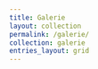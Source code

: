```yaml
---
title: Galerie
layout: collection
permalink: /galerie/
collection: galerie
entries_layout: grid
---
```


<html lang="fr">
<head>
    <meta charset="UTF-8">
    <meta name="viewport" content="width=device-width, initial-scale=1.0">
    <title>Carousel</title>
    <style>
        .carousel {
            position: relative;
            width: 500px;
            height: 500px;
            overflow: hidden;
            margin: auto;
        }

        .carousel-inner {
            display: flex;
            width: 100%;
            height: 100%;
            transition: transform 0.5s ease;
        }

        .carousel-item {
            min-width: 100%;
            height: 100%;
        }

        .carousel-item iframe {
            width: 100%;
            height: 100%;
        }

        .carousel-controls {
            position: absolute;
            top: 50%;
            width: 100%;
            display: flex;
            justify-content: space-between;
            transform: translateY(-50%);
        }

        .carousel-controls button {
            background-color: rgba(0, 0, 0, 0.5);
            border: none;
            color: white;
            padding: 10px;
            cursor: pointer;
        }

        .carousel-indicators {
            position: absolute;
            bottom: 10px;
            width: 100%;
            display: flex;
            justify-content: center;
        }

        .carousel-indicators button {
            background-color: rgba(0, 0, 0, 0.5);
            border: none;
            color: white;
            padding: 5px;
            cursor: pointer;
            margin: 0 2px;
        }

        .carousel-indicators button.active {
            background-color: white;
            color: black;
        }
    </style>
</head>

<section id="acrylique">
    <h2>Acrylique</h2>


<body>
    <div class="carousel">
        <div class="carousel-inner">
            <div class="carousel-item">
                <iframe src="https://drive.google.com/file/d/1Zkoowxd10KM7p9QVjdBBFsCnb6zv9PCL/preview" title="Baricade arc-en-ciel.heic"></iframe>
            </div>
            <div class="carousel-item">
                <iframe src="https://drive.google.com/file/d/1GBfhOWgN1oS_JyB0WrnfjyZocRtvcNYx/preview" title="Cardboard pull 11 (toile 40 x 40).heic"></iframe>
            </div>
            <div class="carousel-item">
                <iframe src="https://drive.google.com/file/d/1v-ZQ906S-UfL0ejklFhciv1Ov2Pm2I-G/preview" title="Cardboard pull 2 (CE 20 x 20).heic"></iframe>
            </div>
            <div class="carousel-item">
                <iframe src="https://drive.google.com/file/d/131BjXzLPFu2ioNz3Ys-jzU6BOxZvRFhL/preview" title="Cardboard pull 3 (CE 20 x 20).heic"></iframe>
            </div>
            <div class="carousel-item">
                <iframe src="https://drive.google.com/file/d/1INsEnUjB3MEL1CYF0pwq3XgJki7mLYIi/preview" title="Cardboard pull 4 - Fluorescent (CE 21 x 30).heic"></iframe>
            </div>
            <div class="carousel-item">
                <iframe src="https://drive.google.com/file/d/1fNgU0reOz7Cqd4yQIXkQBx1Vk2G_C0-R/preview" title="Cardboard pull 6.heic"></iframe>
            </div>
            <div class="carousel-item">
                <iframe src="https://drive.google.com/file/d/1Ae52NCcpynB29mIGXB7_uRpfS3U6MCdu/preview" title="Cardboard pull 8 (toile 40 x 50).heic"></iframe>
            </div>
            <div class="carousel-item">
                <iframe src="https://drive.google.com/file/d/1bzcES1Lh90mDuexcZmCb0W0Bmsy3RI-X/preview" title="Cardboard pull 9 - Butterfly (toile 40 x 50).heic"></iframe>
            </div>
            <div class="carousel-item">
                <iframe src="https://drive.google.com/file/d/1BNILMiH8bKWKX1WJdQh9U3A0m6qHQcjk/preview" title="Cardboard swipe 1 (CE 21 x 30).heic"></iframe>
            </div>
            <div class="carousel-item">
                <iframe src="https://drive.google.com/file/d/1fNBxvhyV4XPppI9DPs2dzG6F-PpzUvdS/preview" title="Chaotic pour 2 (toile 40 x 40).heic"></iframe>
            </div>
            <div class="carousel-item">
                <iframe src="https://drive.google.com/file/d/1VM_O09YhvGyG7eX5B8Qag4uJkAjxhch2/preview" title="Chaotic pour 3 - Rose et mauve (toile 40 x 40).heic"></iframe>
            </div>
            <div class="carousel-item">
                <iframe src="https://drive.google.com/file/d/1wBXJjhOXYgoUXfGtH3IUrydU1K3QG0HP/preview" title="Chaotique pour 1 (toile 20 x 20).heic"></iframe>
            </div>
            <div class="carousel-item">
                <iframe src="https://drive.google.com/file/d/150hKglGTN3-R_7po5riJjCS6aFLQprx9/preview" title="Couteau 1 (toile 40 x 40).heic"></iframe>
            </div>
            <div class="carousel-item">
                <iframe src="https://drive.google.com/file/d/1LpOfI5D9pJ6IhEuQzEAC_4G6CvCrBptE/preview" title="Couteau 2 (CE 20 x 20).heic"></iframe>
            </div>
            <div class="carousel-item">
                <iframe src="https://drive.google.com/file/d/1t9AM-XCmKHm8SxtNsngRn16aoz8QfikT/preview" title="Couteau 3 (CE 20 x 20).heic"></iframe>
            </div>
            <div class="carousel-item">
                <iframe src="https://drive.google.com/file/d/1-4DbQ1XKqkdYG8jZVyq4dvT3q3F2BznW/preview" title="Diagonal pour 2 (toile 40 x 40).heic"></iframe>
            </div>
            <div class="carousel-item">
                <iframe src="https://drive.google.com/file/d/1cbmZg8CiEcJkUofapn-XFjClJm9cNNOh/preview" title="Diagonal pour 3 (toile 40 x 40).heic"></iframe>
            </div>
            <div class="carousel-item">
                <iframe src="https://drive.google.com/file/d/1GxBLbnp4YrCnfrymS29JCkk_wXRVsLld/preview" title="Flip cup 1 - Géode onirique (toile 40 x 40).heic"></iframe>
            </div>
            <div class="carousel-item">
                <iframe src="https://drive.google.com/file/d/1qKQHPkB85uvqHLa8oL8jrXXhDHViYq64/preview" title="Flip cup 2 - Oniroi (toile 40 x 40).heic"></iframe>
            </div>
            <div class="carousel-item">
                <iframe src="https://drive.google.com/file/d/1LX5HCV4psmm4xxKJYQf-MCDVP6uWEbnN/preview" title="Flower pour 1 (toile 20 x 20).heic"></iframe>
            </div>
            <div class="carousel-item">
                <iframe src="https://drive.google.com/file/d/1G48JSfgraW_w59fN5rWFYfCg4EXx9W8V/preview" title="Flower pour 3 - Centrifugé (toile 20 x 20).heic"></iframe>
            </div>
            <div class="carousel-item">
                <iframe src="https://drive.google.com/file/d/1G5gf2yEmV8pG8zWnKBfUBIFxk-yTRmch/preview" title="Flower pour 4 (toile 40 x 40).heic"></iframe>
            </div>
            <div class="carousel-item">
                <iframe src="https://drive.google.com/file/d/1zkXTTEShJ85LoZ8NorPH9_tzJZr_QBaZ/preview" title="Mix arc-en-ciel 1 (toile 20 x 20).heic"></iframe>
            </div>
            <div class="carousel-item">
                <iframe src="https://drive.google.com/file/d/1Z4_TdhjxeW8v8zJTkuVNlw7lajZPN-8J/preview" title="Mix arc-en-ciel 3 (toile 20 x 20).heic"></iframe>
            </div>
            <div class="carousel-item">
                <iframe src="https://drive.google.com/file/d/1Vy277BRddI0LgNKlpX2SllqdrHNgc2k_/preview" title="Mix arc-en-ciel 4 (toile 30 x 30).heic"></iframe>
            </div>
            <div class="carousel-item">
                <iframe src="https://drive.google.com/file/d/1duI87n9ZxEGvqrdX-p1sZox4sH36aDwB/preview" title="Squeegee swipe 1 .heic"></iframe>
            </div>
            <div class="carousel-item">
                <iframe src="https://drive.google.com/file/d/1m5f7i8b6NI4zGvD8Tq6Q3z5ssfUbREad/preview" title="Squeegee swipe 3 (CE 20 x 20).heic"></iframe>
            </div>
            <div class="carousel-item">
                <iframe src="https://drive.google.com/file/d/1T0eCzwR_cnggGhCI1Nyfvzv8lJtTYEhQ/preview" title="Squeegee swipe 3 (toile 40 x 40).heic"></iframe>
            </div>
            <div class="carousel-item">
                <iframe src="https://drive.google.com/file/d/1qzU4GJUEsXDQA7ZPyKa6WJJX2oC7iFrI/preview" title="Squeegee swipe 4 (toile 40 x 40).heic"></iframe>
            </div>
            <div class="carousel-item">
                <iframe src="https://drive.google.com/file/d/11Ly-vJiB1BxAiS_l304TeShQR3uB3XFy/preview" title="Straight pour 1 - Ciel nuageux (toile 40 x 40).heic"></iframe>
            </div>
            <div class="carousel-item">
                <iframe src="https://drive.google.com/file/d/1-puIp4b8fzAI2uBovZ4szJzxmbPwimXk/preview" title="Straight pour 6 (toile 40 x 40).heic"></iframe>
            </div>
            <div class="carousel-item">
                <iframe src="https://drive.google.com/file/d/186FZqYGxQQ6VSruiUmnNWGLH5wvbggoi/preview" title="Straight pour 7 (toile 40 x 40).heic"></iframe>
            </div>
            <div class="carousel-item">
                <iframe src="https://drive.google.com/file/d/1E0-0tLQoG8ywRxCkT9my-07O-wzpfFLD/preview" title="Géométrique 2 (CE 20 x 20).heic"></iframe>
            </div>
            <div class="carousel-item">
                <iframe src="https://drive.google.com/file/d/1jfwWYWx21eqiHQIsacpyGp24VWP6ORw-/preview" title="Puddle pour 1 - Colorful (toile 20 x 20).heic"></iframe>
            </div>
            <div class="carousel-item">
                <iframe src="https://drive.google.com/file/d/1_UVtOHtTDLjnFbCFae1dKi6kLpNzbYlu/preview" title="Puddle pour 2 (toile 40 x 40).heic"></iframe>
            </div>

        </div>
        <div class="carousel-controls">
            <button id="prev">❮</button>
            <button id="next">❯</button>
        </div>
        <div class="carousel-indicators">
            <button class="active" data-slide="0"></button>
            <button data-slide="1"></button>
            <button data-slide="2"></button>
            <button data-slide="3"></button>
            <button data-slide="4"></button>
            <button data-slide="5"></button>
            <button data-slide="6"></button>
            <button data-slide="7"></button>
            <button data-slide="8"></button>
            <button data-slide="9"></button>
            <button data-slide="10"></button>
            <button data-slide="11"></button>
            <button data-slide="12"></button>
            <button data-slide="13"></button>
            <button data-slide="14"></button>
            <button data-slide="15"></button>
            <button data-slide="16"></button>
            <button data-slide="17"></button>
            <button data-slide="18"></button>
            <button data-slide="19"></button>
            <button data-slide="20"></button>
            <button data-slide="21"></button>
            <button data-slide="22"></button>
            <button data-slide="23"></button>
            <button data-slide="24"></button>
            <button data-slide="25"></button>
            <button data-slide="26"></button>
            <button data-slide="27"></button>
            <button data-slide="28"></button>
            <button data-slide="29"></button>
            <button data-slide="30"></button>
            <button data-slide="31"></button>
            <button data-slide="32"></button>
            <button data-slide="33"></button>
            <button data-slide="34"></button>
            <button data-slide="35"></button>
            <button data-slide="36"></button>
        </div>
    </div>

    <script>
        const carouselInner = document.querySelector('.carousel-inner');
        const carouselItems = document.querySelectorAll('.carousel-item');
        const prevButton = document.getElementById('prev');
        const nextButton = document.getElementById('next');
        const indicators = document.querySelectorAll('.carousel-indicators button');

        let currentIndex = 0;

        function updateCarousel() {
            carouselInner.style.transform = `translateX(-${currentIndex * 100}%)`;
            indicators.forEach((indicator, index) => {
                if (index === currentIndex) {
                    indicator.classList.add('active');
                } else {
                    indicator.classList.remove('active');
                }
            });
        }

        prevButton.addEventListener('click', () => {
            currentIndex = (currentIndex > 0) ? currentIndex - 1 : carouselItems.length - 1;
            updateCarousel();
        });

        nextButton.addEventListener('click', () => {
            currentIndex = (currentIndex < carouselItems.length - 1) ? currentIndex + 1 : 0;
            updateCarousel();
        });

        indicators.forEach((indicator, index) => {
            indicator.addEventListener('click', () => {
                currentIndex = index;
                updateCarousel();
            });
        });
    </script>
</body>



<!--
    <div class="gallery">
<iframe src="https://drive.google.com/file/d/1GBfhOWgN1oS_JyB0WrnfjyZocRtvcNYx/preview" title="Cardboard pull 11 (toile 40 x 40).heic" width="300" height="300"></iframe>
<iframe src="https://drive.google.com/file/d/1v-ZQ906S-UfL0ejklFhciv1Ov2Pm2I-G/preview" title="Cardboard pull 2 (CE 20 x 20).heic" width="300" height="300"></iframe>
<iframe src="https://drive.google.com/file/d/131BjXzLPFu2ioNz3Ys-jzU6BOxZvRFhL/preview" title="Cardboard pull 3 (CE 20 x 20).heic" width="300" height="300"></iframe>
<iframe src="https://drive.google.com/file/d/1INsEnUjB3MEL1CYF0pwq3XgJki7mLYIi/preview" title="Cardboard pull 4 - Fluorescent (CE 21 x 30).heic" width="300" height="300"></iframe>
<iframe src="https://drive.google.com/file/d/1fNgU0reOz7Cqd4yQIXkQBx1Vk2G_C0-R/preview" title="Cardboard pull 6.heic" width="300" height="300"></iframe>
<iframe src="https://drive.google.com/file/d/1Ae52NCcpynB29mIGXB7_uRpfS3U6MCdu/preview" title="Cardboard pull 8 (toile 40 x 50).heic" width="300" height="300"></iframe>
<iframe src="https://drive.google.com/file/d/1bzcES1Lh90mDuexcZmCb0W0Bmsy3RI-X/preview" title="Cardboard pull 9 - Butterfly (toile 40 x 50).heic" width="300" height="300"></iframe>
<iframe src="https://drive.google.com/file/d/1BNILMiH8bKWKX1WJdQh9U3A0m6qHQcjk/preview" title="Cardboard swipe 1 (CE 21 x 30).heic" width="300" height="300"></iframe>
<iframe src="https://drive.google.com/file/d/1fNBxvhyV4XPppI9DPs2dzG6F-PpzUvdS/preview" title="Chaotic pour 2 (toile 40 x 40).heic" width="300" height="300"></iframe>
<iframe src="https://drive.google.com/file/d/1VM_O09YhvGyG7eX5B8Qag4uJkAjxhch2/preview" title="Chaotic pour 3 - Rose et mauve (toile 40 x 40).heic" width="300" height="300"></iframe>
<iframe src="https://drive.google.com/file/d/1wBXJjhOXYgoUXfGtH3IUrydU1K3QG0HP/preview" title="Chaotique pour 1 (toile 20 x 20).heic" width="300" height="300"></iframe>
<iframe src="https://drive.google.com/file/d/150hKglGTN3-R_7po5riJjCS6aFLQprx9/preview" title="Couteau 1 (toile 40 x 40).heic" width="300" height="300"></iframe>
<iframe src="https://drive.google.com/file/d/1LpOfI5D9pJ6IhEuQzEAC_4G6CvCrBptE/preview" title="Couteau 2 (CE 20 x 20).heic" width="300" height="300"></iframe>
<iframe src="https://drive.google.com/file/d/1t9AM-XCmKHm8SxtNsngRn16aoz8QfikT/preview" title="Couteau 3 (CE 20 x 20).heic" width="300" height="300"></iframe>
<iframe src="https://drive.google.com/file/d/1-4DbQ1XKqkdYG8jZVyq4dvT3q3F2BznW/preview" title="Diagonal pour 2 (toile 40 x 40).heic" width="300" height="300"></iframe>
<iframe src="https://drive.google.com/file/d/1cbmZg8CiEcJkUofapn-XFjClJm9cNNOh/preview" title="Diagonal pour 3 (toile 40 x 40).heic" width="300" height="300"></iframe>
<iframe src="https://drive.google.com/file/d/1GxBLbnp4YrCnfrymS29JCkk_wXRVsLld/preview" title="Flip cup 1 - Géode onirique (toile 40 x 40).heic" width="300" height="300"></iframe>
<iframe src="https://drive.google.com/file/d/1qKQHPkB85uvqHLa8oL8jrXXhDHViYq64/preview" title="Flip cup 2 - Oniroi (toile 40 x 40).heic" width="300" height="300"></iframe>
<iframe src="https://drive.google.com/file/d/1LX5HCV4psmm4xxKJYQf-MCDVP6uWEbnN/preview" title="Flower pour 1 (toile 20 x 20).heic" width="300" height="300"></iframe>
<iframe src="https://drive.google.com/file/d/1G48JSfgraW_w59fN5rWFYfCg4EXx9W8V/preview" title="Flower pour 3 - Centrifugé (toile 20 x 20).heic" width="300" height="300"></iframe>
<iframe src="https://drive.google.com/file/d/1G5gf2yEmV8pG8zWnKBfUBIFxk-yTRmch/preview" title="Flower pour 4 (toile 40 x 40).heic" width="300" height="300"></iframe>
<iframe src="https://drive.google.com/file/d/1zkXTTEShJ85LoZ8NorPH9_tzJZr_QBaZ/preview" title="Mix arc-en-ciel 1 (toile 20 x 20).heic" width="300" height="300"></iframe>
<iframe src="https://drive.google.com/file/d/1Z4_TdhjxeW8v8zJTkuVNlw7lajZPN-8J/preview" title="Mix arc-en-ciel 3 (toile 20 x 20).heic" width="300" height="300"></iframe>
<iframe src="https://drive.google.com/file/d/1Vy277BRddI0LgNKlpX2SllqdrHNgc2k_/preview" title="Mix arc-en-ciel 4 (toile 30 x 30).heic" width="300" height="300"></iframe>
<iframe src="https://drive.google.com/file/d/1duI87n9ZxEGvqrdX-p1sZox4sH36aDwB/preview" title="Squeegee swipe 1 .heic" width="300" height="300"></iframe>
<iframe src="https://drive.google.com/file/d/1m5f7i8b6NI4zGvD8Tq6Q3z5ssfUbREad/preview" title="Squeegee swipe 3 (CE 20 x 20).heic" width="300" height="300"></iframe>
<iframe src="https://drive.google.com/file/d/1T0eCzwR_cnggGhCI1Nyfvzv8lJtTYEhQ/preview" title="Squeegee swipe 3 (toile 40 x 40).heic" width="300" height="300"></iframe>
<iframe src="https://drive.google.com/file/d/1qzU4GJUEsXDQA7ZPyKa6WJJX2oC7iFrI/preview" title="Squeegee swipe 4 (toile 40 x 40).heic" width="300" height="300"></iframe>
<iframe src="https://drive.google.com/file/d/11Ly-vJiB1BxAiS_l304TeShQR3uB3XFy/preview" title="Straight pour 1 - Ciel nuageux (toile 40 x 40).heic" width="300" height="300"></iframe>
<iframe src="https://drive.google.com/file/d/1-puIp4b8fzAI2uBovZ4szJzxmbPwimXk/preview" title="Straight pour 6 (toile 40 x 40).heic" width="300" height="300"></iframe>
<iframe src="https://drive.google.com/file/d/186FZqYGxQQ6VSruiUmnNWGLH5wvbggoi/preview" title="Straight pour 7 (toile 40 x 40).heic" width="300" height="300"></iframe>
<iframe src="https://drive.google.com/file/d/1E0-0tLQoG8ywRxCkT9my-07O-wzpfFLD/preview" title="Géométrique 2 (CE 20 x 20).heic" width="300" height="300"></iframe>
<iframe src="https://drive.google.com/file/d/1jfwWYWx21eqiHQIsacpyGp24VWP6ORw-/preview" title="Puddle pour 1 - Colorful (toile 20 x 20).heic" width="300" height="300"></iframe>
<iframe src="https://drive.google.com/file/d/1_UVtOHtTDLjnFbCFae1dKi6kLpNzbYlu/preview" title="Puddle pour 2 (toile 40 x 40).heic" width="300" height="300"></iframe>
    </div>
</section>
-->

<section id="aquarelle">
    <h2>Aquarelle</h2>

<!--
    <div class="gallery">
<iframe src="" title="" width="300" height="300"></iframe>
<iframe src="https://drive.google.com/file/d/1-FtJoAzL-0kRd5pPRp_4yQ8DTw_XVEdI/preview" title="Abstrait 1.jpg" width="300" height="300"></iframe>
<iframe src="https://drive.google.com/file/d/14mWClvtXYY7JcQzMXInq6RaxziwCxI-5/preview" title="Abstrait 2.jpg" width="300" height="300"></iframe>
<iframe src="https://drive.google.com/file/d/1xEJgUO2a3NTqZVv85LmdB7bNPpygZm9X/preview" title="Arbre 4 - Baies brillantes.jpg" width="300" height="300"></iframe>
<iframe src="https://drive.google.com/file/d/1K2hBEl24cJ3mLcvzZipLtZW2Oy7OgUDQ/preview" title="Arbre 5 - Arbre de vie.jpg" width="300" height="300"></iframe>
<iframe src="https://drive.google.com/file/d/1YqfJm6PjMnQ0bkvUYPGixdiyf8vnb6-a/preview" title="Arbre 6 - Cerisier en fleur, cassant le cadre (cadeau Marie Pezé).jpg" width="300" height="300"></iframe>
<iframe src="https://drive.google.com/file/d/1IFBbrx2f4s25AYOmDq6wx3L1qsSoubrM/preview" title="Arbre 7 - Ca commence par une branche.jpg" width="300" height="300"></iframe>
<iframe src="https://drive.google.com/file/d/1w039ggrVgEdtg99QdHVQ8hL6s0amuEQ3/preview" title="Branche 1.jpg" width="300" height="300"></iframe>
<iframe src="https://drive.google.com/file/d/1x_raMDAQVuNj7VTfUGD8isExgtUecJmk/preview" title="Ballons 1.jpg" width="300" height="300"></iframe>
<iframe src="https://drive.google.com/file/d/19_7oZp30o37o7VqLlC6Ql7ot9DhTILWT/preview" title="Bouquet 6.jpg" width="300" height="300"></iframe>
<iframe src="https://drive.google.com/file/d/1-W1W6vYCsmbUsIX5X70uQL6QA1o0RA5T/preview" title="Carrés 2.png" width="300" height="300"></iframe>
<iframe src="https://drive.google.com/file/d/1Vymvrvfr8aacgmRGPzPHeCfWP-VMWupE/preview" title="Cercle 12.jpg" width="300" height="300"></iframe>
<iframe src="https://drive.google.com/file/d/1In8KBy_xaFARdmVU5waXk5qORsoxdnqH/preview" title="Ciel étoilé 1 - Makes me dream.jpg" width="300" height="300"></iframe>
<iframe src="https://drive.google.com/file/d/1jxbNjmmxGQ3HRt4Po7KX_f7JjgfdzguL/preview" title="Ciel étoilé 11 - It makes me free.jpg" width="300" height="300"></iframe>
<iframe src="https://drive.google.com/file/d/1mtvCPIv_aBxBtjAIbEGtpEFdx4pj3O6w/preview" title="Ciel étoilé 7 - La nuit est toujours étoilée.jpg" width="300" height="300"></iframe>
<iframe src="https://drive.google.com/file/d/1oMhqqOJoSYozpltt2wFLeuSalnCk8Q5c/preview" title="Ciel étoilé 9 - Mille et une nuits.jpg" width="300" height="300"></iframe>
<iframe src="https://drive.google.com/file/d/1M9RgMmAXGV4Qkdp_147Gg8sFAmlbjPcQ/preview" title="Composition en bleu phtalo 1 - Vague (avec des restes de peinture).jpg" width="300" height="300"></iframe>
<iframe src="https://drive.google.com/file/d/1aMi342HCXQp3wm3aTlsLQhHzLspmhAR6/preview" title="Composition en bleu phtalo 2 - Double inversion turquoise.jpg" width="300" height="300"></iframe>
<iframe src="https://drive.google.com/file/d/1M2vJOJEAHe5lohSEMDIoz_IVjtZfJzOQ/preview" title="Composition en bleu phtalo 3 - Inverser la vapeur.jpg" width="300" height="300"></iframe>
<iframe src="https://drive.google.com/file/d/1p0jnZpn6kxpfhRxc_zs9d6WaWxuBfq3r/preview" title="Composition florale 5.jpg" width="300" height="300"></iframe>
<iframe src="https://drive.google.com/file/d/15Efc4JF4-nxH8bOzf-tVclPizneRG6gZ/preview" title="Composition florale 7.jpg" width="300" height="300"></iframe>
<iframe src="https://drive.google.com/file/d/1OusgsqMwt7liCyHNOJiXCA3lM3rRcWcB/preview" title="Composition florale 8 - Composition en C.jpg" width="300" height="300"></iframe>
<iframe src="https://drive.google.com/file/d/1xvnqv4y-670fTO_pvHwR1X0k_4N2zRAf/preview" title="Composition simple.jpg" width="300" height="300"></iframe>
<iframe src="https://drive.google.com/file/d/1IwvJ74ULtGGAipEjkI1JrVMDEYVijRjN/preview" title="D’après photo 1 - Centrale nucléaire (cadeau Pierrick).jpg" width="300" height="300"></iframe>
<iframe src="https://drive.google.com/file/d/1pCx5FOaHyF_nrd34jFsuHmgMA4v5i6BA/preview" title="De mon imagination 1 - Eglise en été.jpg" width="300" height="300"></iframe>
<iframe src="https://drive.google.com/file/d/18bMH8lE6PiEw_-nK8IXW9cN9iG98ybq7/preview" title="De mon imagination 2 - Montgolfière.jpg" width="300" height="300"></iframe>
<iframe src="https://drive.google.com/file/d/12g5ksjOArj06Z1EpnWAUwkxpElbJujuq/preview" title="Feuille 1 - Couronne et rose.jpg" width="300" height="300"></iframe>
<iframe src="https://drive.google.com/file/d/1tIiVB7J5iBXC7fAL_kG8K307W5oZF3Sf/preview" title="Feuille 2.jpg" width="300" height="300"></iframe>
<iframe src="https://drive.google.com/file/d/1gewe6zdKaMz8lSAf2wGK2OOYEoUtQd0s/preview" title="Fleur 43.jpg" width="300" height="300"></iframe>
<iframe src="https://drive.google.com/file/d/1JnycRozm7O5hjPU6U2eFV1S28C-Dt1ib/preview" title="Fleur 49.jpg" width="300" height="300"></iframe>
<iframe src="https://drive.google.com/file/d/1Zc-2e6TKcUgbzHEHp7BTTuB19N2pmgka/preview" title="Fleur 51.jpg" width="300" height="300"></iframe>
<iframe src="https://drive.google.com/file/d/1ohGM0GTizzUGJU6r0FQzRYFk8fYIk7KV/preview" title="Fleur 56.jpg" width="300" height="300"></iframe>
<iframe src="https://drive.google.com/file/d/1WCmDVb2mcWxt37mzTYuaB8kqwtu93K2y/preview" title="Fond onirique 1.jpg" width="300" height="300"></iframe>
<iframe src="https://drive.google.com/file/d/1hmNdM6KxCpkung1wlhvORGQwTvAy4190/preview" title="Fond onirique 12 - Lavender Haze.jpg" width="300" height="300"></iframe>
<iframe src="https://drive.google.com/file/d/13wttFIF1MLPGIEaGPdMMeOFktQwZxvFD/preview" title="Fond onirique 14.jpg" width="300" height="300"></iframe>
<iframe src="https://drive.google.com/file/d/1Q1jA-Cdvl9Ojyk14oMwy2zGhdC6O8FTk/preview" title="Fond onirique 2 - Portail vers l'inconnu.jpg" width="300" height="300"></iframe>
<iframe src="https://drive.google.com/file/d/1xmR_NrMYTjc451baXR1XhmGmflrhu_i_/preview" title="Fondu 15.jpg" width="300" height="300"></iframe>
<iframe src="https://drive.google.com/file/d/1r9gbVl3Z2rrDVKRiwcqzgqeBXhwb8VEt/preview" title="Fondu 2 - Mer, sable et falaise.jpg" width="300" height="300"></iframe>
<iframe src="https://drive.google.com/file/d/1Ul9p9S5cbATW7_j1O71cNH7O_u1ixCI1/preview" title="Fondu 3 - Impression soleil levant.jpg" width="300" height="300"></iframe>
<iframe src="https://drive.google.com/file/d/1c1cEZBcPCxf79RFmNtQkC99fSXIboRu1/preview" title="Fondu 6 - Du bleu phtalo à l'ocre jaune.jpg" width="300" height="300"></iframe>
<iframe src="https://drive.google.com/file/d/1SRqE1DTaXAM1BVECxdlMgU1BqgsX3Kjo/preview" title="Fondu 7 - Là où naissent les étoiles.pdf" width="300" height="300"></iframe>
<iframe src="https://drive.google.com/file/d/1c5BVEdOvavAWlHUJxjNin6xp67IadleT/preview" title="Galaxie 1.jpg" width="300" height="300"></iframe>
<iframe src="https://drive.google.com/file/d/1Nw89tVZs79alXaYeQ9NMxvDFMpaH3xxM/preview" title="Galaxie 10.jpg" width="300" height="300"></iframe>
<iframe src="https://drive.google.com/file/d/1MzR-jN2WbejLdYxitfVauJhuU2mKnpZc/preview" title="Galaxie 3 - Lagonalaxie.jpg" width="300" height="300"></iframe>
<iframe src="https://drive.google.com/file/d/1k3oAjjlOoRckvvRp_M9TL_2x2q9Ajmpp/preview" title="Galaxie 9 (Cadeau Mélanie).jpg" width="300" height="300"></iframe>
<iframe src="https://drive.google.com/file/d/1Zqowoyx1KHdT7yyzaNGu7n0ah_m6L3ON/preview" title="Gradient 3 - Fleurs.jpg" width="300" height="300"></iframe>
<iframe src="https://drive.google.com/file/d/13oRjBPRDjA1N9BqQkAYewEPMY_PsIf9g/preview" title="Jardin naturel 16.jpg" width="300" height="300"></iframe>
<iframe src="https://drive.google.com/file/d/1JAZXvGX9L8TelnNlYiSvEp07TsnbufMt/preview" title="Jardin naturel 18.jpg" width="300" height="300"></iframe>
<iframe src="https://drive.google.com/file/d/1Q716DqA0WAYjbTcWxdBHjAbV5Xl2NlF4/preview" title="Jardin naturel 19.jpg" width="300" height="300"></iframe>
<iframe src="https://drive.google.com/file/d/1UjeB6g5Kjp8bn-pny23QLB5I3_hTUrs9/preview" title="Jardin naturel 20.jpg" width="300" height="300"></iframe>
<iframe src="https://drive.google.com/file/d/17mRcyuJAaLEtxt4mx6nWlPhQKNJop6jJ/preview" title="Jardin naturel 8 - Jardin de tulipes 3.jpg" width="300" height="300"></iframe>
<iframe src="https://drive.google.com/file/d/1-VFpdxP1uy5VOzrRTRyos2-zynGtDb66/preview" title="Lagon.jpg" width="300" height="300"></iframe>
<iframe src="https://drive.google.com/file/d/1a2R2drsKr3dvVULuNkEafduvFUM2_Z3m/preview" title="Lollipop (réservée Shan).jpg" width="300" height="300"></iframe>
<iframe src="https://drive.google.com/file/d/1FBB1Iym5HAJEqArtM-q3z1SyY9O7femQ/preview" title="Montagne 6 - à transformer en marques pages.jpg" width="300" height="300"></iframe>
<iframe src="https://drive.google.com/file/d/169e_Udgv4ATpPEmhLpzuJG6NBR5n0uz7/preview" title="Montagne 7.jpg" width="300" height="300"></iframe>
<iframe src="https://drive.google.com/file/d/16wNVMt9gE_BaxZk5jkezCfr3EPXnRnpx/preview" title="Montagne 8.jpg" width="300" height="300"></iframe>
<iframe src="https://drive.google.com/file/d/1cbPpXqusjdFSsL-anW9VMz1l8QU0htfB/preview" title="Montagne 9.jpg" width="300" height="300"></iframe>
<iframe src="https://drive.google.com/file/d/1dctVEcfO4HSNjQmCakscx5Aile6tgGxJ/preview" title="Nébuleuse 12 - Fusion.jpg" width="300" height="300"></iframe>
<iframe src="https://drive.google.com/file/d/1KKPpbET0LZGFh0c76Lho7F2oUDou2iPZ/preview" title="Nébuleuse 2 - Turquoise.jpg" width="300" height="300"></iframe>
<iframe src="https://drive.google.com/file/d/1fQrQqPQBzFBAvJXOhuVg7MBSIByBn6Ww/preview" title="Nébuleuse 4.jpg" width="300" height="300"></iframe>
<iframe src="https://drive.google.com/file/d/1zQiqZj41gz01YjikocEesDTKKcZwrM21/preview" title="Nébuleuse 7 - Rose.jpg" width="300" height="300"></iframe>
<iframe src="https://drive.google.com/file/d/19SWvacR6mIjC3siBWHW9M_RxcR_lJf3L/preview" title="Nébuleuse 8 - Saint-Valentin.jpg" width="300" height="300"></iframe>
<iframe src="https://drive.google.com/file/d/1zfjzfB-2uKKvmmBxDfU70T8tN5a2kkYm/preview" title="Nuages.jpg" width="300" height="300"></iframe>
<iframe src="https://drive.google.com/file/d/1lr2NNzOa7Z-DLbvjqs1W7Az7Db5Up0_f/preview" title="Parterre de roses 2.jpg" width="300" height="300"></iframe>
<iframe src="https://drive.google.com/file/d/1y-nFQCOZQkV-QRecrbiR7lgjNAsZXC82/preview" title="Perspective 1.jpg" width="300" height="300"></iframe>
<iframe src="https://drive.google.com/file/d/1C_hLS8vsnO-As1pfSOzX1y4cYv4ZuEMN/preview" title="Sensation 1 - Parfum floral.jpg" width="300" height="300"></iframe>
<iframe src="https://drive.google.com/file/d/1tudC1l7DS_DJ0KZjF2nRZq7oYmzYHkVM/preview" title="Silhouettes 1.heic" width="300" height="300"></iframe>
<iframe src="https://drive.google.com/file/d/116-5ZoXac9OgUxFmB0EYIUptxouK6mVo/preview" title="Silhouettes 10.jpg" width="300" height="300"></iframe>
<iframe src="https://drive.google.com/file/d/1dBNbB1CaRyBFhtnkvM-4mYwKcbyrkT-Z/preview" title="Silhouettes 7.jpg" width="300" height="300"></iframe>
    </div>
</section>


<!--<section id="encre">
  <h2>Encre de chine</h2>
  <div class="gallery">
<iframe src="https://drive.google.com/file/d/1tWE4Ej0-P56ruxzzP7ZDH23bY95Xpvq1/preview" title="Encre de Chine 1.jpg" width="300" height="300"></iframe>
<iframe src="https://drive.google.com/file/d/101ga7FwRu-ST499ihChvL1PvFh6W1R_M/preview" title="Encre de Chine 2.jpg" width="300" height="300"></iframe>
<iframe src="https://drive.google.com/file/d/1wZGoxO97GVYTyvRg9rcOUsu_RNwMubSL/preview" title="Encre de Chine 3.jpg" width="300" height="300"></iframe>
  </div>
</section>-->

<!--Crayon aquarellable

<iframe src="https://drive.google.com/file/d/1OuwpD9loO0796mTrxynLYMfZRK7GkAM7/preview" title="D'après tuto 15 - Paysage provençal au crayon aquarellable (Savoir Dessiner Youtube).jpg" width="300" height="300"></iframe>
<iframe src="https://drive.google.com/file/d/1x-HTZokpyeeQS248Xfm7bgYYZ0A0GZhD/preview" title="Gradient 1.jpg" width="300" height="300"></iframe>
<iframe src="https://drive.google.com/file/d/1F05a3hE29wF0WNmbFvGRHGyZ2l3nMrXU/preview" title="Gradient 2.jpg" width="300" height="300"></iframe>


Motif
<iframe src="https://drive.google.com/file/d/1UaFVqjFMDPqRNqWc7hR3glV160UXzAol/preview" title="Motif 1.jpg" width="300" height="300"></iframe>
<iframe src="https://drive.google.com/file/d/15O3kWjAgc9Trv_S2Xh2dKW5VOM95cJTg/preview" title="Motif 10.jpg" width="300" height="300"></iframe>
<iframe src="https://drive.google.com/file/d/18VYn5mpNe06pnT_zu27bEG7OE98lGWXD/preview" title="Motif 11.jpg" width="300" height="300"></iframe>
<iframe src="https://drive.google.com/file/d/190Jt_L0EPVn85R4R12taZ0Y6_YjssovN/preview" title="Motif 12.jpg" width="300" height="300"></iframe>
<iframe src="https://drive.google.com/file/d/1FBVtQsLJzMWJzYsndbcp6nuEY8vomQGt/preview" title="Motif 14.jpg" width="300" height="300"></iframe>
<iframe src="https://drive.google.com/file/d/17zmXI4jQq9T7kutljVhKsOQDNK6ljzLy/preview" title="Motif 2.jpg" width="300" height="300"></iframe>
<iframe src="https://drive.google.com/file/d/16Mklxumh_ojzE5726PuO9iS-I-yykArM/preview" title="Motif 3.jpg" width="300" height="300"></iframe>
<iframe src="https://drive.google.com/file/d/1E6i_jM2yEpGrSUjxzJsqLKeV5IvSZbmE/preview" title="Motif 5 - 5 cm par seconde.jpg" width="300" height="300"></iframe>
<iframe src="https://drive.google.com/file/d/1PLdu6STpHXndAIDJFUhw18Etgx_XzpC6/preview" title="Motif 6 - Abondance de fleur.jpg" width="300" height="300"></iframe>
<iframe src="https://drive.google.com/file/d/1Ix30qlyZR47IQK05u0htU_N8wt3tMTdh/preview" title="Motif 7.jpg" width="300" height="300"></iframe>
<iframe src="https://drive.google.com/file/d/13709QnmMA57f3x5NIPv2t7g_X1a2ljjH/preview" title="Motif 8.jpg" width="300" height="300"></iframe>
<iframe src="https://drive.google.com/file/d/1hAuobVlfmzRVasjdFAzC1aUKaiTe2-qb/preview" title="Motif 9.jpg" width="300" height="300"></iframe>

Cartes de voeux
<iframe src="https://drive.google.com/file/d/1-vCFRQoR9onBp0J2rUp0rjpGYpH9SM41/preview" title="Carte de voeux - Bloom.jpg" width="300" height="300"></iframe>
<iframe src="https://drive.google.com/file/d/1UuhXpWisJDKODkMApstSJ8zLsx1MQim_/preview" title="Carte de voeux - Bulles.jpg" width="300" height="300"></iframe>
<iframe src="https://drive.google.com/file/d/1T8EyrWqZZymELqD7psiCiwCzPHOjkMDr/preview" title="Carte de voeux - Décoration abstraite 1.jpg" width="300" height="300"></iframe>
<iframe src="https://drive.google.com/file/d/1SBew-9IEh1nxWztR56LNKUtTegq_BoAq/preview" title="Carte de voeux - Saint Valentin 1.jpg" width="300" height="300"></iframe>
<iframe src="https://drive.google.com/file/d/1j9jsn5UQMpgYDWfgH7Dmm2BeMXaHrJc8/preview" title="Carte de voeux - Saint Valentin 2.jpg" width="300" height="300"></iframe>
<iframe src="https://drive.google.com/file/d/1LUSAACMu5oYw8WmqL_kelDG5asj5XXNF/preview" title="Carte de voeux - Spring.jpg" width="300" height="300"></iframe>
<iframe src="https://drive.google.com/file/d/1Z08HKcKQsFRK66EIpYopJ1KCrPfYcXwo/preview" title="Carte de voeux - Tulipes.jpg" width="300" height="300"></iframe>
<iframe src="https://drive.google.com/file/d/1NG4zDro5iegGi1s6CXWUDWaWKfu7tWuU/preview" title="Faire-part 1.jpg" width="300" height="300"></iframe>
<iframe src="https://drive.google.com/file/d/1ryXCTwY3n2r6T5p8Sw12anP8JKAtyktV/preview" title="Faire-part 2.jpg" width="300" height="300"></iframe>
<iframe src="https://drive.google.com/file/d/1fHtTT62toOgzjhJJVOxJxTCn05-EoDQZ/preview" title="Faire-part 3.jpg" width="300" height="300"></iframe> -->


